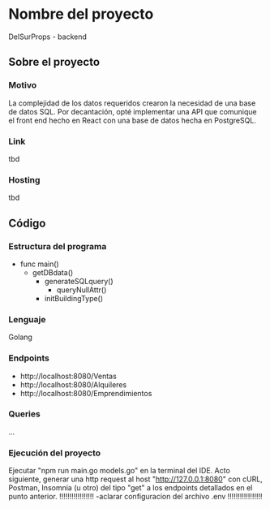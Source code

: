 # Nombre del proyecto
DelSurProps - backend

## Sobre el proyecto

### Motivo
La complejidad de los datos requeridos crearon la necesidad de una base de datos SQL. Por decantación, opté implementar una API que comunique el front end hecho en React con una base de datos hecha en PostgreSQL.

### Link
tbd

### Hosting
tbd

## Código

### Estructura del programa
- func main()
  - getDBdata()
    - generateSQLquery()
      - queryNullAttr()
    - initBuildingType() 

### Lenguaje
Golang

### Endpoints
- http://localhost:8080/Ventas
- http://localhost:8080/Alquileres
- http://localhost:8080/Emprendimientos

### Queries
...

### Ejecución del proyecto
Ejecutar "npm run main.go models.go" en la terminal del IDE. Acto siguiente, generar una http request al host "http://127.0.0.1:8080" con cURL, Postman, Insomnia (u otro) del tipo "get" a los endpoints detallados en el punto anterior.
!!!!!!!!!!!!!!!!! -aclarar configuracion del archivo .env  !!!!!!!!!!!!!!!!!